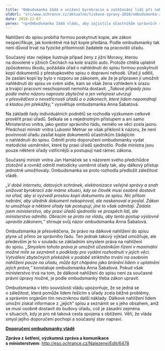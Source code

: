 ```yaml
---
title: "Ombudsmanka žádá o snížení byrokracie a zatěžování lidí při nahlížení do spisů"
oldUrl: "src/www.ochrance.cz/aktualne/tiskove-zpravy-2018/ombudsmanka-zada-o-snizeni-byrokracie-a-zatezovani-lidi-pri-nahlizeni-do-spisu"
date: 2018-12-07
perex: "<p>Ombudsmanka žádá vládu, aby zajistila účastníkům správních řízení možnost dálkově nahlížet do spisu formou pořízení a zaslání kopií. Úřady v současnosti nejsou jednotné, některé na žádost kopie ze správních spisů posílají, jiné trvají na tom, že to zákon neumožňuje a že se žadatel musí na úřad dostavit osobně. Ministerstvo vnitra odmítá špatnou správní praxi rozdílného přístupu napravit, proto  se ombudsmanka obrací na vládu, aby dálkové nahlížení do spisů jednoznačně umožnila změnou zákona.</p>"
---
```


<!-- imported from the old website -->

<p>Nahlížení do spisu probíhá formou poskytnutí kopie, ale zákon nespecifikuje, jak konkrétně má být kopie předána. Podle ombudsmanky tak není důvod trvat na fyzické přítomnosti žadatele na pracovišti úřadu. </p> <p>Současný stav nejlépe ilustruje případ ženy z jižní Moravy, kterou na dovolené v jižních Čechách na kole srazilo auto. Protože chtěla uplatnit způsobenou škodu, požádala úřad o nahlédnutí do spisu formou poskytnutí kopií dokumentů z přestupkového spisu o dopravní nehodě. Úřad jí sdělil, že zaslání kopií by bylo v rozporu se zákonem, ale že je připraven jí umožnit nahlédnutí do spisu ve svém sídle, kam se však žena vzhledem k úrazu a trvající pracovní neschopnosti nemohla dostavit.<i> „Takové případy jsou podle mého názoru naprosto zbytečné a jen veřejnost utvrzují v přesvědčení o nevstřícnosti úřadů a o zákonech, které lidem nepomáhají a kladou jim překážky,“</i> vysvětluje ombudsmanka Anna Šabatová.</p> <p>Na základě řady individuálních podnětů se rozhodla výzkumem celkově prověřit praxi úřadů. Setkala se s nejednotným přístupem a ani samo Ministerstvo vnitra, jako gestor správního řádu, nemělo ve věci zcela jasno. Předchozí ministr vnitra Lubomír Metnar se však přiklonil k názoru, že není povinností úřadu zasílat kopie dokumentů účastníkům žádajícím o nahlédnutí do spisu. Odmítl proto doporučení ombudsmanky vydat metodické usměrnění, které by praxi úřadů sjednotilo. Podle ministra jsou pouze některé úřady vstřícnější a postupují nad rámec zákona.</p> <p>Současný ministr vnitra Jan Hamáček se s názorem svého předchůdce ztotožnil a rovněž odmítl metodicky usměrnit úřady tak, aby dálkový přístup jednotně umožňovaly. Ombudsmanka se proto rozhodla předložit záležitost vládě.</p> <p><i>„V době internetu, datových schránek, elektronizace veřejné správy a snah snižovat byrokracii zde máme situaci, kdy se člověk musí osobně dostavit na úřad, aby si vyzvedl prostou kopii dokumentu ze spisu. Nic přitom nebrání, aby úředník dokument nekopíroval, ale naskenoval a poslal. Zákon to umožňuje a některé úřady tak postupují, jiné to však odmítají. Žádala jsem ministerstvo, aby praxi úřadů sjednotilo ve prospěch lidí, ale ministerstvo odmítlo. Obracím se proto na vládu, aby tento postup výslovně upravila zákonem,“</i> shrnuje svůj názor ombudsmanka Anna Šabatová.</p> <p>Ombudsmanka je přesvědčena, že právo na dálkové nahlížení do spisu plyne už přímo ze správního řádu. Ten jednak takový výklad umožňuje, ale především je to v souladu se základním smyslem práva na nahlížení do spisu. <i>„Smyslem tohoto práva je umožnit účastníkům řízení v maximální možné míře se seznámit s podklady pro vydání rozhodnutí v jejich věci. Vytváření zbytečných překážek v podobě striktního trvání na osobním nahlížení pouze na úřadu, může být chápáno jako bránění lidem v uplatnění jejich práva,“</i> konstatuje ombudsmanka Anna Šabatová. Pokud však ministerstvo trvá na tom, že dálkové nahlížení do spisu není za současné právní úpravy možné, je podle ombudsmanky třeba zákon upravit.</p><p> Ombudsmanka v této souvislosti vládu upozorňuje, že se jedná se o záležitost, která pomůže lidem řešícím s úřady zcela běžné problémy, a správním orgánům tím nevzniknou další náklady. Dálkové nahlížení lidem umožní získat informace z „jejich“ spisu a seznámit se s jeho obsahem, aniž se musí osobně dostavit do budovy úřadu, což je zásadní zejména v situacích, kdy je pro ně taková cesta spojena s obtížemi. Věří, že vláda smysl jejího doporučení pochopí a současný stav napraví.</p><p><b><a href="https://ochrance.cz/fileadmin/user_upload/ESO/15_2017_SZD_MS_doporuceni_ke_zmene_SR.pdf" target="_blank">Doporučení ombudsmanky vládě</a></b></p><p><b>Zpráva z šetření, výzkumná zpráva a komunikace s ministerstvem</b>: <a title="Otevření do nového okna" href="http://eso.ochrance.cz/Nalezene/Edit/6478" target="_blank">http://eso.ochrance.cz/Nalezene/Edit/6478</a> <img alt="" src="https://www.ochrance.cz/typo3/ext/od_linkdesc/icons/external.gif" class="od_linkdesc_icon_external" /></p><p></p>
